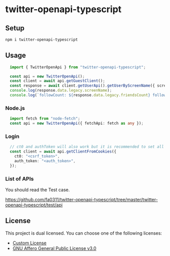 # twitter-openapi-typescript

## Setup

```sh
npm i twitter-openapi-typescript
```

## Usage

```typescript
  import { TwitterOpenApi } from "twitter-openapi-typescript";

  const api = new TwitterOpenApi();
  const client = await api.getGuestClient();
  const response = await client.getUserApi().getUserByScreenName({ screenName: 'elonmusk' });
  console.log(response.data.legacy.screenName);
  console.log(`followCount: ${response.data.legacy.friendsCount} followersCount: ${response.data.legacy.followersCount}`);
```

### Node.js

```typescript
  import fetch from "node-fetch";
  const api = new TwitterOpenApi({ fetchApi: fetch as any });
```

### Login

```typescript
  // ct0 and authToken will also work but it is recommended to set all cookies.
  const client = await api.getClientFromCookies({
    ct0: "<csrf_token>",
    auth_token: "<auth_token>",
  });
```

### List of APIs

You should read the Test case.

<https://github.com/fa0311/twitter-openapi-typescript/tree/master/twitter-openapi-typescript/test/api>

## License

This project is dual licensed. You can choose one of the following licenses:

- [Custom License](./LICENSE)
- [GNU Affero General Public License v3.0](./LICENSE.AGPL)
